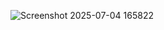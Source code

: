 ![Screenshot 2025-07-04 165822](https://github.com/user-attachments/assets/347e4976-64d3-454c-a6a6-918c18e35017)
